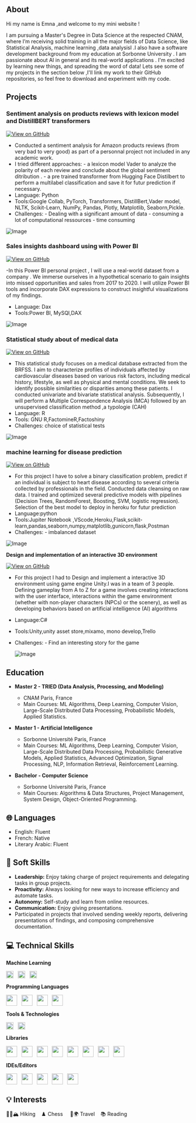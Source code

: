 

##  About
Hi my name is Emna ,and welcome to my mini website !

I am pursuing a Master's Degree in Data Science at the respected CNAM, where I’m receiving solid training in all the major fields of Data Science,  like Statistical Analysis, machine learning ,data analysisI .I also have a software development background from my education at Sorbonne University . I am passionate about AI in  general and its real-world applications .
 I'm excited by learning new things,  and spreading the word of data!
Lets see some of my projects in the section below ,I'll link my work to their GitHub repositories, so feel free to download and experiment with my code.

##  Projects

### **Sentiment analysis on products reviews with lexicon model and DistillBERT transformers**

[![View on GitHub](https://img.shields.io/badge/GitHub-View_on_GitHub-blue?logo=GitHub)](https://github.com/brgE-93/DistilBert_review)

- Conducted a sentiment analysis for Amazon products reviews (from very bad to very good) as part of a personnal project not included in any academic work.
- I tried different approaches: - a lexicon model Vader to analyze the polarity of each review and conclude about the global sentiment ditribution .
                                - a pre trained transformer from Hugging Face Distilbert to perform a multilabel classification and save it for futur prediction if necessary.
- Language: Python
- Tools:Google Collab, PyTorch, Transformers, DistillBert,Vader model, NLTK, Scikit-Learn, NumPy, Pandas, Plotly, Matplotlib, Seaborn,Pickle.
- Challenges: - Dealing with a significant  amount of data
              - consuming a lot of computational ressources
              - time consuming
  
![Image](/assets/distil1.png)
  
### **Sales insights dashboard using with Power BI**

[![View on GitHub](https://img.shields.io/badge/GitHub-View_on_GitHub-blue?logo=GitHub)](https://github.com/brgE-93/Sales_Insights_Dashboard)

-In this Power BI personal project , I will use a real-world dataset from a company .
We immerse ourselves in a hypothetical scenario to gain insights into missed opportunities and sales from 2017 to 2020. I will utilize Power BI tools and incorporate DAX expressions to construct insightful visualizations of my findings.

- Language: Dax
- Tools:Power BI, MySQl,DAX

![Image](/assets/BI.PNG)

### **Statistical study about of medical data**

[![View on GitHub](https://img.shields.io/badge/GitHub-View_on_GitHub-blue?logo=GitHub)](https://github.com/brgE-93/MLproject)

- This statistical study focuses on a medical database extracted from the BRFSS. I aim to characterize profiles of individuals affected by cardiovascular diseases based on various risk factors, including medical history, lifestyle, as well as physical and mental conditions. We seek to identify possible similarities or disparities among these patients.
I  conducted univariate and bivariate statistical analysis. Subsequently, I will perform a Multiple Correspondence Analysis (MCA) followed by an unsupervised classification method ,a typologie (CAH)
- Language: R
- Tools: GNU R,FactomineR,Factoshiny
- Challenges:   choice of statistical tests

![Image](/assets/stat.JPG)
  
### **machine learning for disease prediction**

[![View on GitHub](https://img.shields.io/badge/GitHub-View_on_GitHub-blue?logo=GitHub)](https://github.com/brgE-93/Analysededonnees)

- For this project I have to solve a binary classification problem, predict if an individual is subject to heart disease according to several criteria collected by
professionals in the field.  Conducted data cleansing on raw data.
I trained and optimized several predictive models with pipelines (Decision Trees, RandomForest, Boosting, SVM, logistic regression).
Selection of the best model to deploy in heroku for futur prediction
- Language:python
- Tools:Jupiter Notebook ,VScode,Heroku,Flask,scikit-learn,pandas,seaborn,numpy,matplotlib,gunicorn,flask,Postman
- Challenges:   - imbalanced dataset

![Image](/assets/ml.png)

**Design and implementation of an interactive 3D environment**

[![View on GitHub](https://img.shields.io/badge/GitHub-View_on_GitHub-blue?logo=GitHub)](https://github.com/brgE-93/Environnementinteractif)

- For this project I had to Design and implement a interactive 3D environment using game engine Unity.I was in a  team of 3 people.
  Defining gameplay from A to Z for a game involves creating interactions with the user interface, interactions within the game environment (whether with non-player characters (NPCs) or the scenery), as well as developing behaviors based on artificial intelligence (AI) algorithms
- Language:C#
- Tools:Unity,unity asset store,mixamo, mono develop,Trello
- Challenges:   - Find an interesting story for the game

  ![Image](/assets/evijv.PNG)
  
##  Education

- **Master 2 - TRIED (Data Analysis, Processing, and Modeling)**
  - CNAM Paris, France
  - Main Courses: ML Algorithms, Deep Learning, Computer Vision, Large-Scale Distributed Data Processing, Probabilistic Models, Applied Statistics.

- **Master 1 - Artificial Intelligence**
  - Sorbonne Université Paris, France
  - Main Courses: ML Algorithms, Deep Learning, Computer Vision, Large-Scale Distributed Data Processing, Probabilistic Generative Models, Applied Statistics, Advanced Optimization, Signal Processing, NLP, Information Retrieval, Reinforcement Learning.

- **Bachelor - Computer Science**
  - Sorbonne Université Paris, France
  - Main Courses: Algorithms & Data Structures, Project Management, System Design, Object-Oriented Programming.

## :globe_with_meridians: Languages
- English: Fluent
- French: Native
- Literary Arabic: Fluent

## :handshake: Soft Skills
- **Leadership:** Enjoy taking charge of project requirements and delegating tasks in group projects.
- **Proactivity:** Always looking for new ways to increase efficiency and automate tasks.
- **Autonomy:** Self-study and learn from online resources.
- **Communication:** Enjoy giving presentations.
- Participated in projects that involved sending weekly reports, delivering presentations of findings, and composing comprehensive documentation.

## :computer: Technical Skills


 **Machine Learning**
  
  <div style="line-height: 20px; display: flex; align-items: center;">
    <img src="https://upload.wikimedia.org/wikipedia/commons/9/96/Pytorch_logo.png" height="20">&nbsp;&nbsp;&nbsp; 
    <img src="https://upload.wikimedia.org/wikipedia/commons/thumb/2/2d/Tensorflow_logo.svg/695px-Tensorflow_logo.svg.png" height="20">&nbsp;&nbsp;&nbsp; 
    <img src="https://scikit-learn.org/stable/_static/scikit-learn-logo-small.png" height="20">
  </div>


 **Programming Languages** 
 
  <div style="line-height: 20px; display: flex; align-items: center;">
    <img src="https://www.python.org/static/community_logos/python-logo.png" height="30">&nbsp;&nbsp;&nbsp; 
    <img src="/assets/sql.svg" height="30">&nbsp;&nbsp;&nbsp; 
    <img src="/assets/java.svg" height="30">&nbsp;&nbsp;&nbsp; 
    <img src="https://www.r-project.org/Rlogo.png" height="30">
  </div>


 **Tools & Technologies** 
 
  <div style="line-height: 20px; display: flex; align-items: center;">
    <img src="https://upload.wikimedia.org/wikipedia/commons/thumb/e/e0/Git-logo.svg/1920px-Git-logo.svg.png" height="20">&nbsp;&nbsp;&nbsp; 
    <img src="https://upload.wikimedia.org/wikipedia/commons/1/19/Unity_Technologies_logo.svg" height="20">
  </div>


 **Libraries** 
 
<div style="line-height: 20px; display: flex; align-items: center;">
  <img src="https://upload.wikimedia.org/wikipedia/commons/thumb/e/ed/Pandas_logo.svg/1200px-Pandas_logo.svg.png" height="30">&nbsp;&nbsp;&nbsp; 
  <img src="https://upload.wikimedia.org/wikipedia/commons/thumb/1/1a/NumPy_logo.svg/1200px-NumPy_logo.svg.png" height="30">&nbsp;&nbsp;&nbsp; 
  <img src="/assets/matplotlib.png" height="30">&nbsp;&nbsp;&nbsp; 
  <img src="/assets/SCIPY.png" height="30">&nbsp;&nbsp;&nbsp; 
  <img src="/assets/plotly-official.svg" height="30">&nbsp;&nbsp;&nbsp; 
  <img src="https://scikit-learn.org/stable/_static/scikit-learn-logo-small.png" height="30">&nbsp;&nbsp;&nbsp; 
  <img src="https://pytorch.org/assets/images/pytorch-logo.png" height="30">&nbsp;&nbsp;&nbsp; 
  <img src="https://upload.wikimedia.org/wikipedia/commons/a/ae/Keras_logo.svg" height="30">
</div>

**IDEs/Editors**

  <div style="line-height: 20px; display: flex; align-items: center;">
    <img src="https://upload.wikimedia.org/wikipedia/commons/9/9a/Visual_Studio_Code_1.35_icon.svg" height="30">&nbsp;&nbsp;&nbsp; 
    <img src="/assets/pycharm.png" height="30">&nbsp;&nbsp;&nbsp; 
    <img src="https://upload.wikimedia.org/wikipedia/commons/thumb/d/d0/RStudio_logo_flat.svg/1280px-RStudio_logo_flat.svg.png" height="30">&nbsp;&nbsp;&nbsp; 
    <img src="https://upload.wikimedia.org/wikipedia/commons/thumb/3/38/Jupyter_logo.svg/518px-Jupyter_logo.svg.png" height="30">&nbsp;&nbsp;&nbsp; 
    <img src="https://upload.wikimedia.org/wikipedia/commons/thumb/d/d0/Eclipse-Luna-Logo.svg/1200px-Eclipse-Luna-Logo.svg.png" height="30">
  </div>


  
## 💡 Interests

 🧗‍♂️🏔️ Hiking &nbsp;&nbsp;&nbsp;♟️ Chess &nbsp;&nbsp;&nbsp; 🧳🌍 Travel &nbsp;&nbsp;&nbsp;📚 Reading



 


